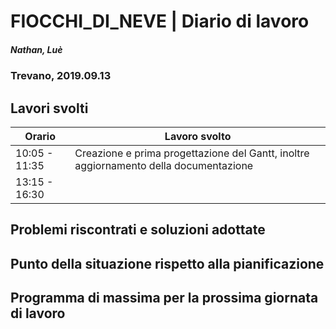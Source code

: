 

# FIOCCHI_DI_NEVE | Diario di lavoro
##### Nathan, Luè
### Trevano, 2019.09.13

## Lavori svolti


|Orario        |Lavoro svolto                 |
|--------------|------------------------------|
|10:05 - 11:35 |Creazione e prima progettazione del Gantt, inoltre aggiornamento della documentazione|
|13:15 - 16:30 ||

##  Problemi riscontrati e soluzioni adottate

##  Punto della situazione rispetto alla pianificazione

## Programma di massima per la prossima giornata di lavoro

